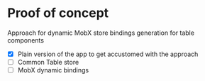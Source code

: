 # Proof of concept

Approach for dynamic MobX store bindings generation for table components

 - [x] Plain version of the app to get accustomed with the approach
 - [ ] Common Table store
 - [ ] MobX dynamic bindings
